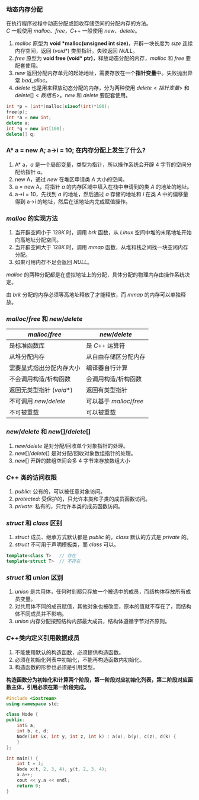 ### 动态内存分配
在执行程序过程中动态分配或回收存储空间的分配内存的方法。   
$C$ 一般使用 $malloc、free$，$C$++ 一般使用 $new、delete$。
1. $malloc$ 原型为 **void \*malloc(unsigned int size)**，开辟一块长度为 $size$ 连续内存空间，返回 $(void*)$ 类型指针。失败返回 $NULL$。
2. $free$ 原型为 **void free (void\* ptr)**，释放动态分配的内存，$malloc$ 和 $free$ 要配套使用。
3. $new$ 返回分配内存单元的起始地址，需要存放在一个**指针变量**中。失败抛出异常 $bad\_alloc$。
4. $delete$ 也是用来释放动态分配的内存，分为两种使用 $delete <指针变量>$ 和 $delete[] <数组名>$。$new$ 和 $delete$ 要配套使用。
```cpp
int *p = (int*)malloc(sizeof(int)*100);
free(p);
int *a = new int;
delete a;
int *q = new int[100];
delete[] q;
```

### A* a = new A; a->i = 10; 在内存分配上发生了什么?
1. A* a，$a$ 是一个局部变量，类型为指针，所以操作系统会开辟 $4$ 字节的空间分配给指针 $a$。
2. new A，通过 $new$ 在堆区申请类 $A$ 大小的空间。
3. a = new A，将指针 $a$ 的内存区域中填入在栈中申请到的类 $A$ 的地址的地址。
4. a->i = 10，先找到 $a$ 的地址，然后通过 $a$ 存储的地址和 $i$ 在类 $A$ 中的偏移量得到 a->i 的地址，然后在该地址内完成赋值操作。

### $malloc$ 的实现方法
1. 当开辟空间小于 $128K$ 时，调用 $brk$ 函数，从 $Linux$ 空间中堆的末尾地址开始向高地址分配空间。
2. 当开辟空间大于 $128K$ 时，调用 $mmap$ 函数，从堆和栈之间找一块空闲内存分配。
3. 如果可用内存不足会返回 $NULL$。

$malloc$ 的两种分配都是在虚拟地址上的分配，具体分配的物理内存由操作系统决定。

由 $brk$ 分配的内存必须等高地址释放了才能释放，而 $mmap$ 的内存可以单独释放。

### $malloc/free$ 和 $new/delete$
| $malloc/free$            | $new/delete$           |
| ------------------------ | ---------------------- |
| 是标准函数库             | 是 $C$++ 运算符        |
| 从堆分配内存             | 从自由存储区分配内存   |
| 需要显式指出分配内存大小 | 编译器自行计算         |
| 不会调用构造/析构函数    | 会调用构造/析构函数    |
| 返回无类型指针 ($void*$) | 返回有类型指针         |
| 不可调用 $new/delete$    | 可以基于 $malloc/free$ |
| 不可被重载               | 可以被重载             |

### $new/delete$ 和 $new[]/delete[]$
1. $new/delete$ 是对分配/回收单个对象指针的处理。
2. $new[]/delete[]$ 是对分配/回收对象数组指针的处理。
3. $new[]$ 开辟的数组空间会多 $4$ 字节来存放数组大小

### $C$++ 类的访问权限
1. $public:$ 公有的，可以被任意对象访问。
2. $protected:$ 受保护的，只允许本类和子类的成员函数访问。
3. $private:$ 私有的，只允许本类的成员函数访问。

### $struct$ 和 $class$ 区别
1. $struct$ 成员、继承方式默认都是 $public$ 的，$class$ 默认的方式是 $private$ 的。
2. $struct$ 不可用于声明模板类，而 $class$ 可以。
```cpp
template<class T>   // 存在
template<struct T>  // 不存在
```
### $struct$ 和 $union$ 区别
1. $union$ 是共用体，任何时刻都只存放一个被选中的成员，而结构体存放所有成员变量。
2. 对共用体不同的成员赋值，其他对象也被改变，原本的值就不存在了，而结构体不同成员并不影响。
3. $union$ 内存分配按照结构内部最大成员，结构体遵循字节对齐原则。

### $C$++类内定义引用数据成员
1. 不能使用默认的构造函数，必须提供构造函数。
2. 必须在初始化列表中初始化，不能再构造函数内初始化。
3. 构造函数的形参也必须是引用类型。

**构造函数分为初始化和计算两个阶段，第一阶段对应初始化列表，第二阶段对应函数主体，引用必须在第一阶段完成。**
```cpp
#include <iostream>
using namespace std;

class Node {
public:
	int& a;
	int b, c, d;
	Node(int &x, int y, int z, int k) : a(x), b(y), c(z), d(k) {
	}
};

int main() {
	int t = 1;
	Node x(t, 2, 3, 4), y(t, 2, 3, 4);
	x.a++;
	cout << y.a << endl;
	return 0;
}
```
